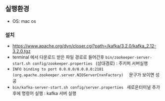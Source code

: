 ## 실행환경

- OS: mac os



### 설치

- https://www.apache.org/dyn/closer.cgi?path=/kafka/3.2.0/kafka_2.12-3.2.0.tgz 
- terminal 에서 다운로드 받은 파일 경로로 들어간후 ```bin/zookeeper-server-start.sh config/zookeeper.properties ``` (상대경로) : 주키퍼 서버실행 
- ```INFO binding to port 0.0.0.0/0.0.0.0:2181 (org.apache.zookeeper.server.NIOServerCnxnFactory)  ``` 문구가 보이면 성공 
- ```bin/kafka-server-start.sh config/server.properties ``` 새로운터미널 추가후에 명령어 실행  : kafka 서버 실행
